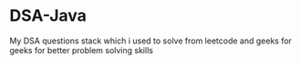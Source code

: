 # DSA-Java


My DSA questions stack which i used to solve from leetcode and geeks for geeks for better problem solving skills






